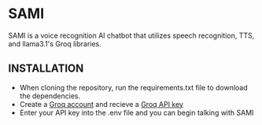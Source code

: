 # SAMI
SAMI is a voice recognition AI chatbot that utilizes speech recognition, TTS, and llama3.1's Groq libraries.

## INSTALLATION
- When cloning the repository, run the requirements.txt file to download the dependencies.
- Create a [Groq account](https://console.groq.com/login) and recieve a [Groq API key](https://console.groq.com/keys)
- Enter your API key into the .env file and you can begin talking with SAMI
